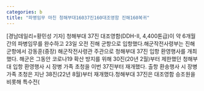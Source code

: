 ```yaml
---
categories: b
title: "파병임무 마친 청해부대16037진160대조영함 진해160복귀"
---
```

[경남데일리=황민성 기자] 청해부대 37진 대조영함(DDH-Ⅱ, 4,400톤급)이 약 6개월간의 파병임무를 완수하고 23일 오전 진해 군항으로 입항했다.해군작전사령부는 진해 군항에서 강동훈(중장) 해군작전사령관 주관으로 청해부대 37진 입항 환영행사를 개최했다. 해군은 그동안 코로나19 확산 방지를 위해 30진(20년 2월)부터 제한했던 청해부대 입항 환영행사 시 장병 가족 초청을 이번 37진부터 재개했다. 출항 환송행사 시 장병 가족 초청은 지난 38진(22년 8월)부터 재개했다.청해부대 37진은 대조영함 승조원을 비롯해 특수전(
